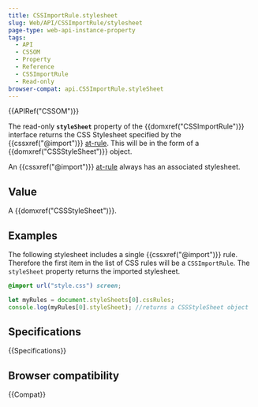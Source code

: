 ```yaml
---
title: CSSImportRule.stylesheet
slug: Web/API/CSSImportRule/stylesheet
page-type: web-api-instance-property
tags:
  - API
  - CSSOM
  - Property
  - Reference
  - CSSImportRule
  - Read-only
browser-compat: api.CSSImportRule.styleSheet
---
```

{{APIRef("CSSOM")}}

The read-only **`styleSheet`** property of the
{{domxref("CSSImportRule")}} interface returns the CSS Stylesheet specified by the
{{cssxref("@import")}} [at-rule](/en-US/docs/Web/CSS/At-rule). This will be
in the form of a {{domxref("CSSStyleSheet")}} object.

An {{cssxref("@import")}} [at-rule](/en-US/docs/Web/CSS/At-rule) always has
an associated stylesheet.

## Value

A {{domxref("CSSStyleSheet")}}.

## Examples

The following stylesheet includes a single {{cssxref("@import")}} rule. Therefore the
first item in the list of CSS rules will be a `CSSImportRule`. The
`styleSheet` property returns the imported stylesheet.

```css
@import url("style.css") screen;
```

```js
let myRules = document.styleSheets[0].cssRules;
console.log(myRules[0].styleSheet); //returns a CSSStyleSheet object
```

## Specifications

{{Specifications}}

## Browser compatibility

{{Compat}}
